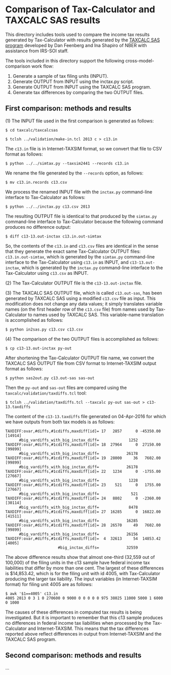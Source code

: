 Comparison of Tax-Calculator and TAXCALC SAS results
=====================================================

This directory includes tools used to compare the income tax results
generated by Tax-Calculator with results generated by the [TAXCALC SAS
program](http://www.nber.org/taxcalc) developed by Dan Feenberg and
Ina Shapiro of NBER with assistance from IRS-SOI staff.

The tools included in this directory support the following
cross-model-comparison work flow:

  1. Generate a sample of tax filing units (INPUT).
  2. Generate OUTPUT from INPUT using the inctax.py script.
  3. Generate OUTPUT from INPUT using the TAXCALC SAS program.
  4. Generate tax differences by comparing the two OUTPUT files.


First comparison: methods and results
-------------------------------------

(1) The INPUT file used in the first comparison is generated as
follows:

```
$ cd taxcalc/taxcalcsas
```

```
$ tclsh ../validation/make-in.tcl 2013 c > c13.in
```

The ```c13.in``` file is in Internet-TAXSIM format, so we
convert that file to CSV format as follows:

```
$ python ../../simtax.py --taxsim2441 --records c13.in
```

We rename the file generated by the ```--records``` option, as follows:

 ```
$ mv c13.in.records c13.csv
```

We process the renamed INPUT file with the ```inctax.py``` command-line
interface to Tax-Calculator as follows:

```
$ python ../../inctax.py c13.csv 2013
```

The resulting OUTPUT file is identical to that produced by the
```simtax.py``` command-line interface to Tax-Calculator because
the following command produces no difference output:

```
$ diff c13-13.out-inctax c13.in.out-simtax
```

So, the contents of the ```c13.in``` and ```c13.csv``` files are identical
in the sense that they generate the exact same Tax-Calculator OUTPUT files:
```c13.in.out-simtax```, which is generated by the ```simtax.py```
command-line interface to the Tax-Calculator using ```c13.in``` as
INPUT, and ```c13-13.out-inctax```, which is generated by the
```inctax.py``` command-line interface to the Tax-Calculator using
```c13.csv``` as INPUT.

(2) The Tax-Calculator OUTPUT file is the ```c13-13.out-inctax``` file.

(3) The TAXCALC SAS OUTPUT file, which is called ```c13.out-sas```, has
been generated by TAXCALC SAS using a modified ```c13.csv``` file as input.
This modification does not change any data values; it simply translates
variable names (on the first header row of the ```c13.csv``` file) from
names used by Tax-Calculator to names used by TAXCALC SAS.
This variable-name translation is accomplished as follows:

```
$ python in2sas.py c13.csv c13.csv
```

(4) The comparison of the two OUTPUT files is accomplished as follows:

```
$ cp c13-13.out-inctax py-out
```

After shortening the Tax-Calculator OUTPUT file name, we convert the
TAXCALC SAS OUTPUT file from CSV format to Internet-TAXSIM output format
as follows:

```
$ python sas2out.py c13.out-sas sas-out
```

Then the ```py-out``` and ```sas-out``` files are compared using the
```taxcalc/validation/taxdiffs.tcl``` tool:

```
$ tclsh ../validation/taxdiffs.tcl --taxcalc py-out sas-out > c13-13.taxdiffs
```

The content of the ```c13-13.taxdiffs``` file generated on 04-Apr-2016
for which we have outputs from both tax models is as follows:

```
TAXDIFF:ovar,#diffs,#1cdiffs,maxdiff[id]= 17   2857      0 -45350.00 [14914]
      #big_vardiffs_with_big_inctax_diff=             1252
TAXDIFF:ovar,#diffs,#1cdiffs,maxdiff[id]= 18  27964      0  27150.00 [99899]
      #big_vardiffs_with_big_inctax_diff=            26178
TAXDIFF:ovar,#diffs,#1cdiffs,maxdiff[id]= 19  28000     36   7602.00 [99899]
      #big_vardiffs_with_big_inctax_diff=            26178
TAXDIFF:ovar,#diffs,#1cdiffs,maxdiff[id]= 22   1234      0  -1755.00 [27667]
      #big_vardiffs_with_big_inctax_diff=             1228
TAXDIFF:ovar,#diffs,#1cdiffs,maxdiff[id]= 23    521      0   1755.00 [27667]
      #big_vardiffs_with_big_inctax_diff=              521
TAXDIFF:ovar,#diffs,#1cdiffs,maxdiff[id]= 24   8802      0  -2360.00 [30114]
      #big_vardiffs_with_big_inctax_diff=             8478
TAXDIFF:ovar,#diffs,#1cdiffs,maxdiff[id]= 27  16285      0  16822.00 [41511]
      #big_vardiffs_with_big_inctax_diff=            16285
TAXDIFF:ovar,#diffs,#1cdiffs,maxdiff[id]= 28  26570     49   7602.00 [99899]
      #big_vardiffs_with_big_inctax_diff=            26156
TAXDIFF:ovar,#diffs,#1cdiffs,maxdiff[id]=  4  32613     54  14853.42 [4005]
                       #big_inctax_diffs=            32559
```

The above difference results show that almost one-third (32,559 out of
100,000) of the filing units in the c13 sample have federal income tax
liabilities that differ by more than one cent.  The largest of these
differences is $14,853.42, which is for the filing unit with id 4005,
with Tax-Calculator producing the larger tax liability.  The input
variables (in Internet-TAXSIM format) for filing unit 4005 are as
follows:

```
$ awk '$1==4005' c13.in
4005 2013 0 3 1 0 270600 0 9000 0 0 0 0 0 975 38025 11000 5000 1 6000 0 1000
```

The causes of these differences in computed tax results is being
investigated.  But it is important to remember that this c13 sample
produces no differences in federal income tax liabilities when
processed by the Tax-Calculator and Internet-TAXSIM.  This means that
the tax differences reported above reflect differences in output from
Internet-TAXSIM and the TAXCALC SAS program.


Second comparison: methods and results
--------------------------------------

...
